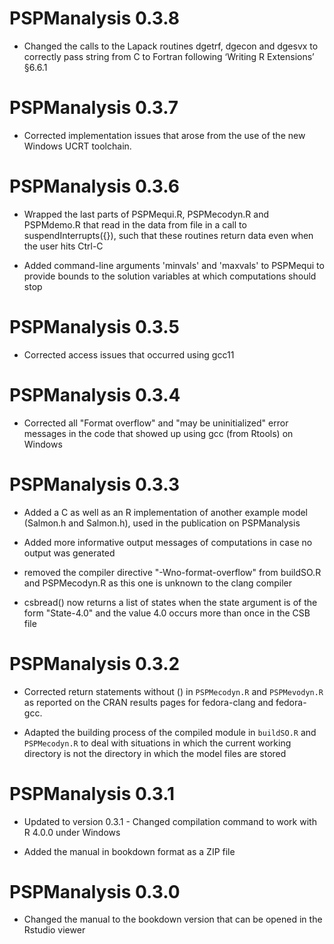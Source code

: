 # PSPManalysis 0.3.8

* Changed the calls to the Lapack routines dgetrf, dgecon and dgesvx to correctly pass string from C to Fortran following ‘Writing R Extensions’ §6.6.1

# PSPManalysis 0.3.7

* Corrected implementation issues that arose from the use of the new Windows UCRT toolchain.

# PSPManalysis 0.3.6

* Wrapped the last parts of PSPMequi.R, PSPMecodyn.R and PSPMdemo.R that read in the data from file in a call to suspendInterrupts({}), such that these routines return data even when the user hits Ctrl-C

* Added command-line arguments 'minvals' and 'maxvals' to PSPMequi to provide bounds to the solution variables at which computations should stop

# PSPManalysis 0.3.5

* Corrected access issues that occurred using gcc11

# PSPManalysis 0.3.4

* Corrected all "Format overflow" and "may be uninitialized" error messages in the code that showed up using gcc (from Rtools) on Windows

# PSPManalysis 0.3.3

* Added a C as well as an R implementation of another example model (Salmon.h and Salmon.h), used in the publication on PSPManalysis

* Added more informative output messages of computations in case no output was generated

* removed the compiler directive "-Wno-format-overflow" from buildSO.R and PSPMecodyn.R as this one is unknown to the clang compiler

* csbread() now returns a list of states when the state argument is of the form "State-4.0" and the value 4.0 occurs more than once in the CSB file

# PSPManalysis 0.3.2

* Corrected return statements without () in `PSPMecodyn.R` and `PSPMevodyn.R` as reported on the CRAN results pages for fedora-clang and fedora-gcc.

* Adapted the building process of the compiled module in `buildSO.R` and `PSPMecodyn.R` to deal with situations in which the current working directory is not the directory in which the model files are stored	

# PSPManalysis 0.3.1

* Updated to version 0.3.1 - Changed compilation command to work with R 4.0.0 under Windows

* Added the manual in bookdown format as a ZIP file 

# PSPManalysis 0.3.0

* Changed the manual to the bookdown version that can be opened in the Rstudio viewer	






